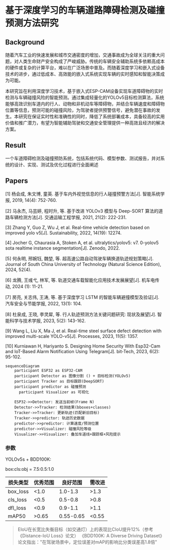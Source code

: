 # 基于深度学习的车辆道路障碍检测及碰撞预测方法研究

## Background

​		随着汽车工业的快速发展和城市交通密度的增加，交通事故成为全球关注的重大问题，对人类生命财产安全构成了严峻威胁。传统的车辆安全辅助系统多依赖高成本的硬件或复杂的计算平台，难以在广泛场景中普及。而随着深度学习和嵌入式设备技术的进步，通过低成本、高效能的嵌入式系统实现车辆的实时感知和智能决策成为可能。

​		本研究旨在利用深度学习技术，基于嵌入式ESP-CAM设备实现车道障碍物的实时检测与车辆碰撞风险的智能预测。通过集成轻量化的YOLOv5目标检测算法，系统能够高效识别车道内的行人、动物和非机动车等障碍物，并结合车辆速度和障碍物位置等信息，预测可能的碰撞风险，为驾驶者提供预警信号，避免潜在事故的发生。本研究在保证实时性和准确性的同时，降低了系统部署成本，具备较高的实用价值和推广潜力，有望为智能辅助驾驶和交通安全管理提供一种高效且经济的解决方案。



## Result

​		一个车道障碍检测及碰撞预防系统，包括系统代码、模型参数、测试报告，并对系统的设计、实现、测试及优化过程进行全面阐述



## Papers

[1] 杨会成, 朱文博, 童英. 基于车内外视觉信息的行人碰撞预警方法[J]. 智能系统学报, 2019, 14(4): 752-760.

[2] 马永杰, 马芸婷, 程时升, 等. 基于改进 YOLOv3 模型与 Deep-SORT 算法的道路车辆检测方法[J]. 交通运输工程学报, 2021, 21(2): 222-231.

[3] Zhang Y, Guo Z, Wu J, et al. Real-time vehicle detection based on improved yolo v5[J]. Sustainability, 2022, 14(19): 12274.

[4] Jocher G, Chaurasia A, Stoken A, et al. ultralytics/yolov5: v7. 0-yolov5 sota realtime instance segmentation[J]. Zenodo, 2022.

[5] 何永明, 邢婉钰, 魏堃, 等. 超高速公路自动驾驶车辆换道轨迹规划策略[J]. Journal of South China University of Technology (Natural Science Edition), 2024, 52(4).

[6] 龙腾, 王彧弋, 林军, 等. 轨道交通车载智能化应用技术发展展望[J]. 机车电传动, 2024 (1): 11-21.

[7] 房亮, 关志伟, 王涛, 等. 基于深度学习 LSTM 的智能车辆避撞模型及验证[J]. 汽车安全与节能学报, 2022, 13(1): 104.

[8] 杜泉成, 王晓, 李灵犀, 等. 行人轨迹预测方法关键问题研究: 现状及展望[J]. 智能科学与技术学报, 2023, 5(2): 143-162.

[9] Wang L, Liu X, Ma J, et al. Real-time steel surface defect detection with improved multi-scale YOLO-v5[J]. Processes, 2023, 11(5): 1357.

[10] Kurniawan H, Hariyanto S. Designing Home Security With Esp32-Cam and IoT-Based Alarm Notification Using Telegram[J]. bit-Tech, 2023, 6(2): 95-102.




```mermaid
sequenceDiagram
    participant ESP32 as ESP32-CAM
    participant Detector as 图像分割 () + 目标检测(YOLOv5)
    participant Tracker as 目标跟踪(DeepSORT)
    participant predictor as 碰撞预测
	  participant Visualizer as 可视化

    ESP32->>Detector: 发送当前帧(Frame N)
    Detector->>Tracker: 检测结果(bboxes+classes)
    Tracker->>Tracker: 更新轨迹(匹配新旧目标)
    Tracker->>predictor: 轨迹历史数据
    predictor->>predictor: 计算速度/预测位置
    predictor->>Visualizer: 碰撞风险等级
    Visualizer->>Visualizer: 叠加车道线+跟踪框+风险提示

```

### 参数

YOLOv5s + BDD100K:

box:cls:obj = 7.5:0.5:1.0

| 损失类型 | 优秀范围 | 良好范围 | 需改进 |
|---------|---------|---------|-------|
| box_loss | <1.0 | 1.0-1.3 | >1.3 |
| cls_loss | <0.5 | 0.5-0.8 | >0.8 |
| dfl_loss | <0.9 | 0.9-1.1 | >1.1 |
| mAP50 | >0.65 | 0.55-0.65 | <0.55 |


>  EIoU在长宽比失衡目标（如交通灯）上的表现比CIoU提升12%（参考《Distance-IoU Loss》论文）
> 《BDD100K: A Diverse Driving Dataset》论文指出："在驾驶场景中，定位误差对mAP的影响比分类误差高1.8倍"
